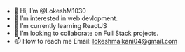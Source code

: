 - 👋 Hi, I’m @LokeshM1030
- 👀 I’m interested in web devlopment.
- 🌱 I’m currently learning ReactJS
- 💞️ I’m looking to collaborate on Full Stack projects.
- 📫 How to reach me Email: lokeshmalkani04@gmail.com

<!---
LokeshM1030/LokeshM1030 is a ✨ special ✨ repository because its `README.md` (this file) appears on your GitHub profile.
You can click the Preview link to take a look at your changes.
--->
